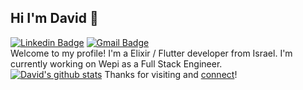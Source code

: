 ## Hi I'm David 👋
[![Linkedin
Badge](https://img.shields.io/badge/-DavidNeumark-blue?style=flat&logo=Linkedin&logoColor=white&link=https://www.linkedin.com/in/david-neumark)](https://www.linkedin.com/in/david-neumark/)
[![Gmail Badge](https://img.shields.io/badge/-d.neumark-c14438?style=flat&logo=Gmail&logoColor=white&link=mailto:d.neumark@gmail.com)](mailto:d.neumark@gmail.com)
<br>
Welcome to my profile! I'm a Elixir / Flutter developer from Israel. I'm currently working on Wepi as a Full Stack Engineer.<br>
[![David's github stats](https://github-readme-stats.vercel.app/api?username=DavidNeumark)](https://github.com/DavidNeumark/github-readme-stats)
Thanks for visiting and [connect](https://www.linkedin.com/in/david-neumark/)!

